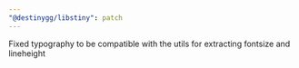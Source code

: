 ```yaml
---
"@destinygg/libstiny": patch
---
```


Fixed typography to be compatible with the utils for extracting fontsize and lineheight
